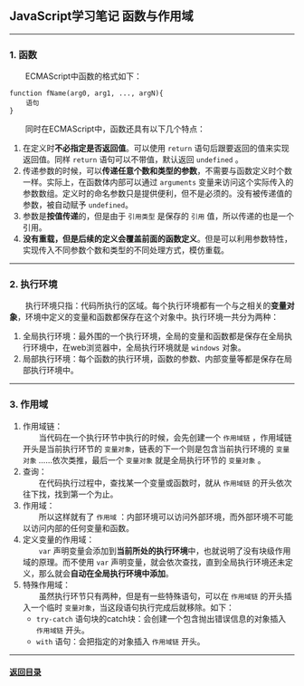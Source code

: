 ## JavaScript学习笔记 函数与作用域
---
### 1. 函数

&emsp;&emsp;ECMAScript中函数的格式如下：
```
function fName(arg0, arg1, ..., argN){
    语句
}
```
&emsp;&emsp;同时在ECMAScript中，函数还具有以下几个特点：
1. 在定义时**不必指定是否返回值**。可以使用 `return` 语句后跟要返回的值来实现返回值。同样 `return` 语句可以不带值，默认返回 `undefined` 。
2. 传递参数的时候，可以**传递任意个数和类型的参数**，不需要与函数定义时个数一样。实际上，在函数体内部可以通过 `arguments` 变量来访问这个实际传入的参数数组。定义时的命名参数只是提供便利，但不是必须的。没有被传递值的参数，被自动赋予 `undefined`。
3. 参数是**按值传递**的，但是由于 `引用类型` 是保存的 `引用` 值，所以传递的也是一个引用。
4. **没有重载，但是后续的定义会覆盖前面的函数定义**。但是可以利用参数特性，实现传入不同参数个数和类型的不同处理方式，模仿重载。

---
### 2. 执行环境

&emsp;&emsp;执行环境只指：代码所执行的区域。每个执行环境都有一个与之相关的**变量对象**，环境中定义的变量和函数都保存在这个对象中。执行环境一共分为两种：
1. 全局执行环境：最外围的一个执行环境，全局的变量和函数都是保存在全局执行环境中，在web浏览器中，全局执行环境就是 `windows` 对象。
2. 局部执行环境：每个函数的执行环境，函数的参数、内部变量等都是保存在局部执行环境中。


---
### 3. 作用域

1. 作用域链：  
    &emsp;&emsp;当代码在一个执行环节中执行的时候，会先创建一个 `作用域链` ，作用域链开头是当前执行环节的 `变量对象`，链表的下一个则是包含当前执行环境的 `变量对象` ……依次类推，最后一个 `变量对象` 就是全局执行环节的 `变量对象` 。  
2. 查询：  
    &emsp;&emsp;在代码执行过程中，查找某一个变量或函数时，就从 `作用域链` 的开头依次往下找，找到第一个为止。
3. 作用域：  
    &emsp;&emsp;所以这样就有了 `作用域` ：内部环境可以访问外部环境，而外部环境不可能以访问内部的任何变量和函数。
4. 定义变量的作用域：  
    &emsp;&emsp;`var` 声明变量会添加到**当前所处的执行环境**中，也就说明了没有块级作用域的原理。而不使用 `var` 声明变量，就会依次查找，直到全局执行环境还未定义，那么就会**自动在全局执行环境中添加**。
5. 特殊作用域：  
    &emsp;&emsp;虽然执行环节只有两种，但是有一些特殊语句，可以在 `作用域链` 的开头插入一个临时 `变量对象`，当这段语句执行完成后就移除。如下：
    + `try-catch` 语句块的catch块：会创建一个包含抛出错误信息的对象插入 `作用域链` 开头。
    + `with` 语句：会把指定的对象插入 `作用域链` 开头。


---

#### [返回目录](./)